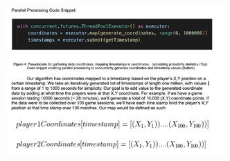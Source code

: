 ![image](https://github.com/bryanserrano317/similar_leetcode_questions/blob/main/usage-example.png?raw=true)
